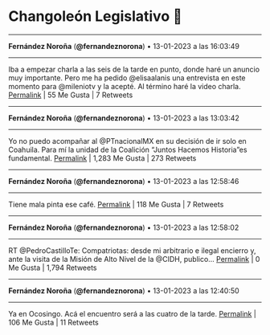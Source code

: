 # Changoleón Legislativo 🙈
*****
**Fernández Noroña** (**@fernandeznorona**) • 13-01-2023 a las 16:03:49
*****
Iba a empezar charla a las seis de la tarde en punto, donde haré un anuncio muy importante. Pero me ha pedido @elisaalanis una entrevista en este momento para @mileniotv y la acepté. Al término haré la video charla.
[Permalink](https://twitter.com/fernandeznorona/status/1614050616963379200) | 55 Me Gusta | 7 Retweets
*****
**Fernández Noroña** (**@fernandeznorona**) • 13-01-2023 a las 13:03:42
*****
Yo no puedo acompañar al @PTnacionalMX en su decisión de ir solo en Coahuila. Para mí la unidad de la Coalición “Juntos Hacemos Historia”es fundamental.
[Permalink](https://twitter.com/fernandeznorona/status/1614005289350754304) | 1,283 Me Gusta | 273 Retweets
*****
**Fernández Noroña** (**@fernandeznorona**) • 13-01-2023 a las 12:58:46
*****
Tiene mala pinta ese café.
[Permalink](https://twitter.com/fernandeznorona/status/1614004046733639680) | 118 Me Gusta | 7 Retweets
*****
**Fernández Noroña** (**@fernandeznorona**) • 13-01-2023 a las 12:58:02
*****
RT @PedroCastilloTe: Compatriotas: desde mi arbitrario e ilegal encierro y, ante la visita de la Misión de Alto Nivel de la @CIDH, publico…
[Permalink](https://twitter.com/fernandeznorona/status/1614003861768863745) | 0 Me Gusta | 1,794 Retweets
*****
**Fernández Noroña** (**@fernandeznorona**) • 13-01-2023 a las 12:40:50
*****
Ya en Ocosingo. Acá el encuentro será a las cuatro de la tarde.
[Permalink](https://twitter.com/fernandeznorona/status/1613999536174780457) | 106 Me Gusta | 11 Retweets